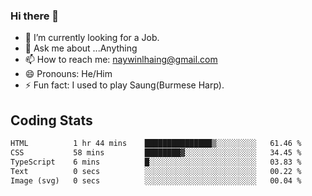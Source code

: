 ### Hi there 👋

- 🔭 I’m currently looking for a Job.
- 💬 Ask me about ...Anything
- 📫 How to reach me: naywinlhaing@gmail.com
- 😄 Pronouns: He/Him
- ⚡ Fun fact: I used to play Saung(Burmese Harp).


## Coding Stats
<!--START_SECTION:waka-->

```txt
HTML          1 hr 44 mins    ███████████████▒░░░░░░░░░   61.46 %
CSS           58 mins         ████████▓░░░░░░░░░░░░░░░░   34.45 %
TypeScript    6 mins          █░░░░░░░░░░░░░░░░░░░░░░░░   03.83 %
Text          0 secs          ░░░░░░░░░░░░░░░░░░░░░░░░░   00.22 %
Image (svg)   0 secs          ░░░░░░░░░░░░░░░░░░░░░░░░░   00.04 %
```

<!--END_SECTION:waka-->

